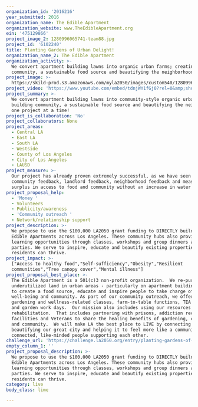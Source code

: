 ```yaml
---
organization_id: '2016216'
year_submitted: 2016
organization_name: The Edible Apartment
organization_website: www.TheEdibleApartment.org
ein: '475129866'
project_image_2: 1280996065741-team88.jpg
project_id: '6102240'
title: Planting Gardens of Urban Delight!
organization_name_2: The Edible Apartment
organization_activity: >-
  We convert apartment building lawns into organic urban farms; creating
  community, a sustainable food source and beautifying the neighborhood.
project_image: >-
  https://skild-prod.s3.amazonaws.com/myla2050/images/custom540/1280996065741-team88.jpg
project_video: 'https://www.youtube.com/embed/tdnjWY1fGj0?rel=0&amp;showinfo=0'
project_summary: >-
  We convert apartment building lawns into community-style organic urban farms;
  building community, a sustainable food source and beautifying the neighborhood
  one project at a time!
project_is_collaboration: 'No'
project_collaborators: None
project_areas:
  - Central LA
  - East LA
  - South LA
  - Westside
  - County of Los Angeles
  - City of Los Angeles
  - LAUSD
project_measure: >-
  Our project has already proven extremely successful, as we have seen through
  community feedback, landlord feedback, neighborhood feedback and measurable
  surplus in access to food and community without an increase in water usage.
project_proposal_help:
  - 'Money '
  - Volunteers
  - Publicity/awareness
  - 'Community outreach '
  - Network/relationship support
project_description: >-
  We propose to use the $100,000 LA2050 grant funding to DIRECTLY build 30 new
  Edible Apartments across Los Angeles. These community hubs also provide
  learning opportunities through classes, workshops and group dinners and 'TEA'
  parties. We serve to inspire, educate and beautify existing properties so
  residents can thrive.
project_impact: >-
  ["Access to healthy food","Self-sufficiency","Obesity","Resilient
  communities","Tree canopy cover","Mental illness"]
project_proposal_best_place: >-
  The Edible Apartment is a 501(c)3 non-profit organization.  We re-purpose
  underutilized land in urban areas - particularly on apartment building sites -
  to create a food source, educate and inspire people to take charge of their
  well-being and community. As part of our community outreach, we offer regular
  gardening and wellness-related classes, farm-to-table functions, TEA Parties
  and garden work days.  Our mission also includes using our resources for
  rehabilitation.  That includes partnering with prisons, addiction recovery
  facilities and Veterans to share the healing benefits of gardening, cooking
  and community.  We will make LA the best place to LIVE by connecting people,
  beautifying our great city and helping it to feel more like a community of
  connected, like-minded people supporting each other.
challenge_url: 'https://challenge.la2050.org/entry/planting-gardens-of-urban-delight!'
empty_column_1: ''
project_proposal_description: >-
  We propose to use the $100,000 LA2050 grant funding to DIRECTLY build 30 new
  Edible Apartments across Los Angeles. These community hubs also provide
  learning opportunities through classes, workshops and group dinners and 'TEA'
  parties. We serve to inspire, educate and beautify existing properties so
  residents can thrive.
category: live
body_class: lime

---
```

